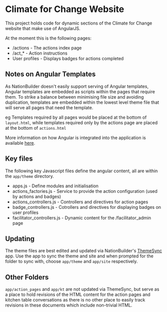 # Climate for Change Website
This project holds code for dynamic sections of the Climate for Change website that make use of AngularJS.

At the moment this is the following pages:

* /actions - The actions index page
* /act_* - Action instructions
* User profiles - Displays badges for actions completed

## Notes on Angular Templates
As NationBuilder doesn't easily support serving of Angular templates, Angular templates are embedded as scripts within the pages that require them.
To strike a balance between minimising file size and avoiding duplication, templates are embedded within the lowest level theme file that will serve all pages that need the template.

eg Templates required by all pages would be placed at the bottom of `layout.html`, while templates required only by the actions page are placed at the bottom of `actions.html`

More information on how Angular is integrated into the application is available [here](http://broadthought.co/2016/03/20/using-angularjs-with-nationbuilder/).

## Key files

The following key Javascript files define the angular content, all are within the `app/theme` directory.

* apps.js - Define modules and initialisation
* actions_factories.js - Service to provide the action configuration (used by actions and badges)
* actions_controllers.js - Controllers and directives for action pages
* badge_controllers.js - Cotrollers and directives for displaying badges on user profiles
* facilitator_controllers.js - Dynamic content for the /facilitator_admin page

## Updating

The theme files are best edited and updated via NationBuilder's [ThemeSync](http://nationbuilder.com/theme_sync) app.
Use the app to sync the theme and site and when prompted for the folder to sync with, choose `app/theme` and `app/site` respectively.

## Other Folders
`app/action_pages` and `app/kt` are not updated via ThemeSync, but serve as a place to hold revisions of the HTML content for the action pages and kitchen table conversations as there is no other place to easily track revisions in these documents which include non-trivial HTML.
